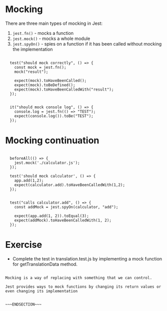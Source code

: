 <!SLIDE>
# Mocking

There are three main types of mocking in Jest:

1. `jest.fn()` - mocks a function
2. `jest.mock()` - mocks a whole module
3. `jest.spyOn()` - spies on a function if it has been called without mocking the implementation

<pre><code>
  test("should mock correctly", () => {
    const mock = jest.fn();
    mock("result");

    expect(mock).toHaveBeenCalled();
    expect(mock).toBeDefined();
    expect(mock).toHaveBeenCalledWith("result");
  });
</pre></code>

<pre><code>
  it("should mock console log", () => {
    console.log = jest.fn(() => "TEST");
    expect(console.log()).toBe("TEST");
  });
</code></pre>

<!SLIDE>
# Mocking continuation

<pre><code>
  beforeAll(() => {
    jest.mock('./calculator.js');
  });

  test('should mock calculator', () => {
    app.add(1,2);
    expect(calculator.add).toHaveBeenCalledWith(1,2);
  });
</pre></code>

<pre><code>
  test("calls calculator.add", () => {
    const addMock = jest.spyOn(calculator, "add");

    expect(app.add(1, 2)).toEqual(3);
    expect(addMock).toHaveBeenCalledWith(1, 2);
  });
</pre></code>

<!SLIDE>
# Exercise
- Complete the test in translation.test.js by implementing a mock function for getTranslationData method.

 ~~~SECTION:notes~~~

Mocking is a way of replacing with something that we can control.

Jest provides ways to mock functions by changing its return values or even changing its implementation


~~~ENDSECTION~~~